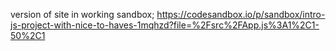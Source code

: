 version of site in working sandbox;
https://codesandbox.io/p/sandbox/intro-js-project-with-nice-to-haves-1mqhzd?file=%2Fsrc%2FApp.js%3A1%2C1-50%2C1
